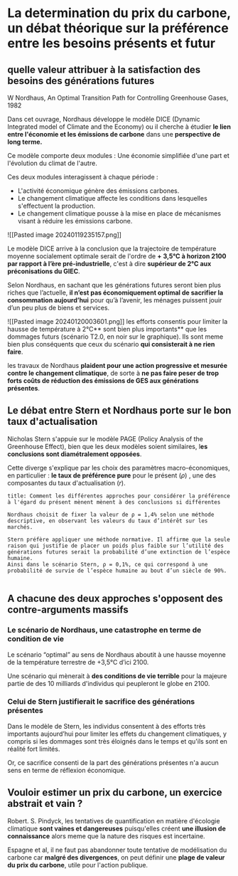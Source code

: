 # La determination du prix du carbone, un débat théorique sur la préférence entre les besoins présents et futur


## quelle valeur attribuer à la satisfaction des besoins des générations futures

W Nordhaus, An Optimal Transition Path for Controlling Greenhouse Gases, 1982

Dans cet ouvrage, Nordhaus développe le modèle DICE (Dynamic Integrated model of Climate and the Economy) ou il cherche à étudier **le lien entre l'économie et les émissions de carbone** dans une **perspective de long terme.**

Ce modèle comporte deux modules : Une économie simplifiée d'une part et l'évolution du climat de l'autre.


Ces deux modules interagissent à chaque période :
- L'activité économique génère des émissions carbones.
- Le changement climatique affecte les conditions dans lesquelles s'effectuent la production.
- Le changement climatique pousse à la mise en place de mécanismes visant à réduire les émissions carbone.

![[Pasted image 20240119235157.png]]

Le modèle DICE arrive à la conclusion que la trajectoire de température moyenne socialement optimale serait de l'ordre de **+ 3,5°C à horizon 2100 par rapport à l’ère pré-industrielle**, c'est à dire **supérieur de 2°C aux préconisations du GIEC**.

Selon Nordhaus, en sachant que les générations futures seront bien plus riches que l’actuelle, **il n’est pas économiquement optimal de sacrifier la consommation aujourd’hui** pour qu’à l’avenir, les ménages puissent jouir d’un peu plus de biens et services.


![[Pasted image 20240120003601.png]]
les efforts consentis pour limiter la hausse de température à 2°C** sont bien plus importants** que les dommages futurs (scénario T2.0, en noir sur le graphique). 
Ils sont meme bien plus conséquents que ceux du scénario **qui consisterait à ne rien faire**.

les travaux de Nordhaus **plaident pour une action progressive et mesurée contre le changement climatique**, de sorte à **ne pas faire peser de trop forts coûts de réduction des émissions de GES aux générations présentes**.


## Le débat entre Stern et Nordhaus porte sur le bon taux d'actualisation

Nicholas Stern s'appuie sur le modèle PAGE (Policy Analysis of the Greenhouse Effect), bien que les deux modèles soient similaires, l**es conclusions sont diamétralement opposées**.

Cette diverge s'explique par les choix des paramètres macro-économiques, en particulier : **le taux de préférence pure**  pour le présent ($\rho$) , une des composantes du taux d'actualisation ($r$).

```ad-info
title: Comment les différentes approches pour considérer la préférence à l'égard du présent mènent mènent à des conclusions si différentes

Nordhaus choisit de fixer la valeur de ρ = 1,4% selon une méthode descriptive, en observant les valeurs du taux d’intérêt sur les marchés.

Stern préfère appliquer une méthode normative. Il affirme que la seule raison qui justifie de placer un poids plus faible sur l’utilité des générations futures serait la probabilité d’une extinction de l’espèce humaine.
Ainsi dans le scénario Stern, ρ = 0,1%, ce qui correspond à une probabilité de survie de l’espèce humaine au bout d’un siècle de 90%.


```


## A chacune des deux approches s'opposent des contre-arguments massifs

### Le scénario de Nordhaus, une catastrophe en terme de condition de vie
Le scénario “optimal” au sens de Nordhaus aboutit à une hausse moyenne de la température terrestre de +3,5°C d’ici 2100.

Une scénario qui mènerait à **des conditions de vie terrible** pour la majeure partie de des 10 milliards d'individus qui peupleront le globe en 2100.


### Celui de Stern justifierait le sacrifice des générations présentes

Dans le modèle de Stern, les individus consentent à des efforts très importants aujourd’hui pour limiter les effets du changement climatiques, y compris si les dommages sont très éloignés dans le temps et qu'ils sont en réalité fort limités.

Or, ce sacrifice consenti de la part des générations présentes n'a aucun sens en terme de réflexion économique.

## Vouloir estimer un prix du carbone, un exercice abstrait et vain ?

Robert. S. Pindyck, les tentatives de quantification en matière d'écologie climatique **sont vaines et dangereuses** puisqu'elles créent **une illusion de connaissance** alors meme que la nature des risques est incertaine.

Espagne et al, il ne faut pas abandonner toute tentative de modélisation du carbone car **malgré des divergences**, on peut définir une **plage de valeur du prix du carbone**, utile pour l'action publique.